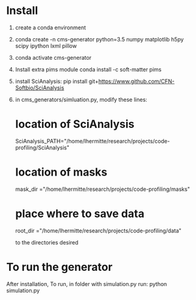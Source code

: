 # Install

1. create a conda environment
2. conda create -n cms-generator python=3.5 numpy matplotlib h5py scipy ipython lxml pillow
3. conda activate cms-generator
4. Install extra pims module
    conda install -c soft-matter pims
5. install SciAnalysis: 
    pip install git+https://www.github.com/CFN-Softbio/SciAnalysis

6. in cms_generators/simluation.py, modify these lines:
    # location of SciAnalysis
    SciAnalysis_PATH="/home/lhermitte/research/projects/code-profiling/SciAnalysis"
    # location of masks
    mask_dir ="/home/lhermitte/research/projects/code-profiling/masks"
    # place where to save data
    root_dir ="/home/lhermitte/research/projects/code-profiling/data"

    to the directories desired


# To run the generator
After installation, To run, in folder with simulation.py run:
python simulation.py

